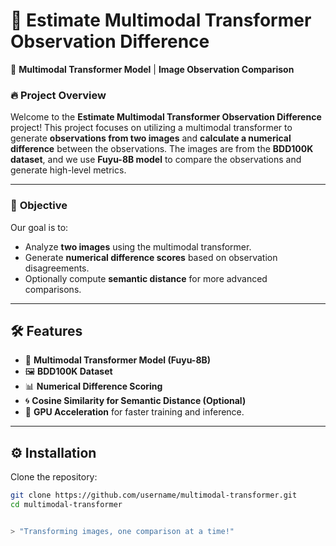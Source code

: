 # 🌟 Estimate Multimodal Transformer Observation Difference

🚀 **Multimodal Transformer Model** | **Image Observation Comparison**

### 🔥 Project Overview

Welcome to the **Estimate Multimodal Transformer Observation Difference** project! This project focuses on utilizing a multimodal transformer to generate **observations from two images** and **calculate a numerical difference** between the observations. The images are from the **BDD100K dataset**, and we use **Fuyu-8B model** to compare the observations and generate high-level metrics.

---

### 🎯 **Objective**

Our goal is to:
- Analyze **two images** using the multimodal transformer.
- Generate **numerical difference scores** based on observation disagreements.
- Optionally compute **semantic distance** for more advanced comparisons.

---

## 🛠️ **Features**

- 🧠 **Multimodal Transformer Model (Fuyu-8B)**
- 🖼️ **BDD100K Dataset**
- 📊 **Numerical Difference Scoring**
- 🌀 **Cosine Similarity for Semantic Distance (Optional)**
- 🚀 **GPU Acceleration** for faster training and inference.

---

## ⚙️ **Installation**

 Clone the repository:

   ```bash
   git clone https://github.com/username/multimodal-transformer.git
   cd multimodal-transformer


> "Transforming images, one comparison at a time!"


